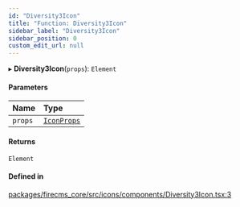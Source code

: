 ```yaml
---
id: "Diversity3Icon"
title: "Function: Diversity3Icon"
sidebar_label: "Diversity3Icon"
sidebar_position: 0
custom_edit_url: null
---
```


▸ **Diversity3Icon**(`props`): `Element`

#### Parameters

| Name | Type |
| :------ | :------ |
| `props` | [`IconProps`](../types/IconProps.md) |

#### Returns

`Element`

#### Defined in

[packages/firecms_core/src/icons/components/Diversity3Icon.tsx:3](https://github.com/FireCMSco/firecms/blob/d45f3739/packages/firecms_core/src/icons/components/Diversity3Icon.tsx#L3)
